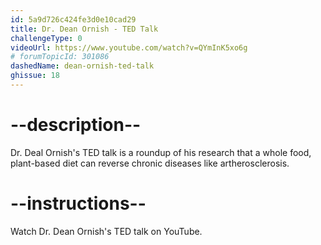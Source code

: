 ```yaml
---
id: 5a9d726c424fe3d0e10cad29
title: Dr. Dean Ornish - TED Talk
challengeType: 0
videoUrl: https://www.youtube.com/watch?v=QYmInK5xo6g
# forumTopicId: 301086
dashedName: dean-ornish-ted-talk
ghissue: 18
---
```


# --description--

Dr. Deal Ornish's TED talk is a roundup of his research that a whole food, plant-based diet can reverse chronic diseases like artherosclerosis.


# --instructions--

Watch Dr. Dean Ornish's TED talk on YouTube.



